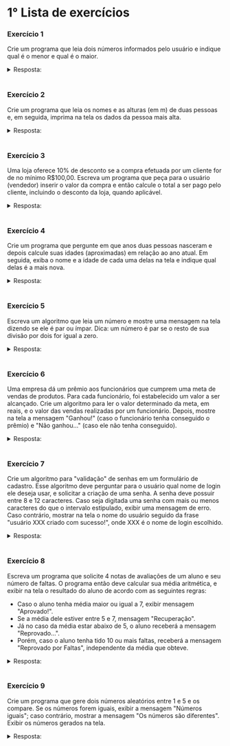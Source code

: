 # 1° Lista de exercícios 

### Exercício 1
Crie um programa que leia dois números informados pelo usuário e indique qual é o menor e qual é o maior.
<details>
<summary>Resposta:</summary>

```c
programa
{
	/* Criando  as variáveis */
	inteiro num_1, num_2
	
	funcao inicio()
	{	
		/* Recebendo  entradas */
		escreva("Digite 1° número: ")
		leia(num_1)
		escreva("Digite 2° número: ")
		leia(num_2)

		escreva("\nO 1° número é: ", num_1, ".\n")
		escreva("O 2° número é: ", num_2, ".\n")

		se(num_1 > num_2){
			escreva("O primeiro número é maior que o segundo.\n")
		}
		senao se(num_2 > num_1){
			escreva("O segundo número é maior que o primeiro.\n")
		}
		senao{
			escreva("Os números são iguais.\n")
		}
	}
}
```
</details>
<br/>

### Exercício 2
Crie um programa que leia os nomes e as alturas (em m) de duas pessoas e, em seguida, imprima na tela os dados da pessoa mais alta.
<details>
<summary>Resposta:</summary>

```c
programa
{	
	/* Criando as var[aveis */
	cadeia nom_1, nom_2
	real alt_1, alt_2
	inteiro idade_1, idade_2
	
	funcao inicio()
	{	
		/* Solicitando dados de entrada */	
		escreva("Digite o nome da primeira pessoa: ")
		leia(nom_1)
		escreva("Digite a idade da primeira pessoa: ")
		leia(idade_1)
		escreva("Digite a altura da primeira pessoa: ")
		leia(alt_1)
		escreva("\nDigite o nome da segunda pessoa: ")
		leia(nom_2)
		escreva("Digite a idade da segunda pessoa: ")
		leia(idade_2)
		escreva("Digite a altura da segunda pessoa: ")
		leia(alt_2)

		/* Condição para achar a pessoa mais alta e mais velha e emitir mensagem */
		se ((alt_1 > alt_2) e (idade_1 > idade_2)) {
			escreva("\nA primeira pessoa é a mais alta e a mais velha.\n")
		}
		senao se ((alt_1 > alt_2) e (idade_1 < idade_2)) {
			escreva("\nA primeira pessoa é a mais alta mas ela não é a mais velha.\n")
		}
		senao se ((alt_1 > alt_2) e (idade_1 == idade_2)){
			escreva("\nA primeira pessoa é a mais alta mas ambas tem a mesma idade.\n")
		}
		senao se ((alt_1 < alt_2) e (idade_1 > idade_2)){
			escreva("\nA segunda pessoa é a mais alta mas ela não é a mais velha.\n")
		}
		senao se ((alt_1 < alt_2) e (idade_1 < idade_2)){
			escreva("\nA segunda pessoa é a mais alta e a mais velha.\n")
		}
		senao se ((alt_1 < alt_2) e (idade_1 == idade_2)){
			escreva("\nS segunda pessoa é a mais alta mas as duas tem a mesma idade .\n")
		}
		senao se ((alt_1 == alt_2) e (idade_1 > idade_2)){
			escreva("\nAs duas pessoas tem a mesma altura mas a primeira é a mais velha.\n")
		}
		senao se ((alt_1 == alt_2) e (idade_1 < idade_2)){
			escreva("\nAs duas pessoas tem a mesma altura mas a segunda é a mais velha.\n")
		}
		senao {
			escreva("\nAs duas pessoas tem a mesma altura e mesma idade.\n")
		}

		/* Imprimindo dados das pessoas na tela */
		escreva("1° pessoa: ", nom_1, ", idade: ",idade_1, ", altura:", alt_1, ".\n")
		escreva("2° pessoa: ", nom_2, ", idade: ",idade_2, ", altura:", alt_2, ".\n")
	}
}
```
</details>
<br/>

### Exercício 3
Uma loja oferece 10% de desconto se a compra efetuada por um cliente for de no mínimo R$100,00. Escreva um programa que peça para o usuário (vendedor) inserir o valor da compra e então calcule o total a ser pago pelo cliente, incluindo o desconto da loja, quando aplicável.
<details>
<summary>Resposta:</summary>

```c
programa
{
	real compras, gasto, compras_com_desconto 
	inteiro desconto
	cadeia nom_cliente
	
	funcao inicio()
	{	
		/* Pedindo dados de entrada */
		escreva("Digite o nome do cliente: ")
		leia(nom_cliente)
		escreva("Digite o valor da compra em R$: ")
		leia(compras)

		/* Lógica para calculo de desconto*/
		se((compras >= 100.00) e (compras <  300)){
			desconto = 10	
		}
		senao se ((compras >= 300.00) e (compras <  500)){
			desconto = 20
		}
		senao se (compras >= 500.00){
			desconto = 30
		}
		senao {
			desconto = 0
		}

		/* Calculando desconto no total gasto */
		compras_com_desconto = compras / desconto
		gasto = compras - compras_com_desconto

		/*Escrevendo calculo na tela*/	
		escreva("\nO cliente: ", nom_cliente, ", gastou o total de: ", compras, ". E tem direito a: ", desconto, " de desconto\n")
		escreva("Irá pagar o total de: ", gasto, " no total de suas compras.\n")
		
	}
}
```
</details>
<br/>

### Exercício 4
Crie um programa que pergunte em que anos duas pessoas nasceram e depois calcule suas idades (aproximadas) em relação ao ano atual. Em seguida, exiba o nome e a idade de cada uma delas na tela e indique qual delas é a mais nova.

<details>
<summary>Resposta:</summary>

```c
programa
{
	inclua biblioteca Calendario --> c
	
	/* Criando variáveis */
	cadeia  nome_1, nome_2
	inteiro dia_pessoa_1, dia_pessoa_2, mes_pessoa_1, mes_pessoa_2,mes_atual, ano_pessoa_1, ano_pessoa_2, ano_atual 
	inteiro idade_pessoa_1, idade_pessoa_2
	
	
	funcao inicio()
	{
		/* Solicitando informações */
		escreva("Escreva o nome da 1° pessoa: ")
		leia(nome_1)
		escreva("Dia do nascimento da 1° pessoa: ")
		leia(dia_pessoa_1)
		escreva("Dia do mês de nascimento da 1° pessoa: ")
		leia(mes_pessoa_1)
		escreva("Dia do ano de nascimento da 1° pessoa: ")
		leia(ano_pessoa_1)
		escreva("\nEscreva o nome da 2° pessoa: ")
		leia(nome_2)
		escreva("Dia do nascimento da 2° pessoa: ")
		leia(dia_pessoa_2)
		escreva("Dia do mês de nascimento da 2° pessoa: ")
		leia(mes_pessoa_2)
		escreva("Dia do ano de nascimento da 2° pessoa: ")
		leia(ano_pessoa_2)
		
		/* Calculando a idade de pessoa 1 e pessoa 2 */
		ano_atual = c.ano_atual()
		idade_pessoa_1 = (ano_atual - ano_pessoa_1)
		idade_pessoa_2 = (ano_atual - ano_pessoa_2)
		

		/*Tratando excludencias na entrada dos dados */
		se((dia_pessoa_1 <= 30) e (mes_pessoa_1 <= 12) e (ano_pessoa_1 <= ano_atual)) {
	
			/* Lógica para calculo de quem é mais velho */
			se (ano_pessoa_1 > ano_pessoa_2){
				escreva("\nA pessoa 2 é mais velha (Diferença de ano do nascimento).\n")
			}
			senao se (ano_pessoa_1 < ano_pessoa_2){
				escreva("\nA pessoa 1 é mais velha (Diferença de ano do nascimento).\n")
			}
			senao{
				se(mes_pessoa_1 > mes_pessoa_2 ){
					escreva("\nA pessoa 2 é mais velha (Diferença no mês do nascimento).\n")
				}
				senao se (mes_pessoa_1 < mes_pessoa_2 ){
					escreva("\nA pessoa 1 é mais velha (Diferença no mês do nascimento).\n")
				}
				senao{
					se(dia_pessoa_1 > dia_pessoa_2){
						escreva("\nA pessoa 2 é mais velha (Diferença no dia do nascimento).\n")	
					}
					senao se(dia_pessoa_1 < dia_pessoa_2){
						escreva("\nA pessoa 1 é mais velha (Diferença no dia do nascimento).\n")
					}
					senao {
						escreva("\nO dia mês e ano dos nascimento das pessoas são iguais.\n")
					}
				}
			}
		}
		senao {
			escreva("\nNão vamos poder prosseguir com o calculo pois um dos dados foi digitado incorretamente. Lembrando: O dia do nascimento deve ser entre (1 e 30), o mês de nascimento entre (1 e 12) e o ano do nascimento deve ser menor que no ano atual.") 
			escreva("Refaça a pesquisa digitando os valores corretamente.")
		}

		/*Escrevendo informação sobre as pessoas na tela */
		escreva("\nO nome da 1° pessoa é: ", nome_1,". \n")
		escreva("A data de nascimento é: ",dia_pessoa_1,"/",mes_pessoa_1,"/",ano_pessoa_1,"\n")
		escreva("A idade da 1° pessoa é: ", idade_pessoa_1, ".\n")
		escreva("\nO nome da 2° pessoa é: ", nome_2,". \n")
		escreva("A data de nascimento é: ",dia_pessoa_2,"/",mes_pessoa_2,"/",ano_pessoa_2,"\n")
		escreva("A idade da 2° pessoa é: ", idade_pessoa_2, ".\n")
	}
}
```
</details>
<br/>

### Exercício 5

Escreva um algoritmo que leia um número e mostre uma mensagem na tela dizendo se ele é par ou ímpar. Dica: um número é par se o resto de sua divisão por dois for igual a zero.
<details>
<summary>Resposta:</summary>

```c
programa
{
	/* Criando variáveis */
	inteiro num, resto
	
	funcao inicio()
	{	
		/* Solicitando dado*/
		escreva("Digite um número: ")
		leia(num)

		/**/
		se((num % 2) == 0){
			escreva("\nO número digitado é par.\n")	
		}
		senao{
			escreva("\nO número digitado é impar.\n")
		}
		escreva("O número digitado foi: ", num, "\n")
	}
}
```
</details>
<br/>

### Exercício 6
Uma empresa dá um prêmio aos funcionários que cumprem uma meta de vendas de produtos. Para cada funcionário, foi estabelecido um valor a ser alcançado. Crie um algoritmo para ler o valor determinado da meta, em reais, e o valor das vendas realizadas por um funcionário. Depois, mostre na tela a mensagem "Ganhou!" (caso o funcionário tenha conseguido o prêmio) e "Não ganhou…" (caso ele não tenha conseguido).
<details>
<summary>Resposta:</summary>

```c
programa
{	
	/* Criando variáveis */
	cadeia nome_func
	real meta, vendas_func, media, valor_de_comi
	real venda_1_trimestre, venda_2_trimestre, venda_3_trimestre, venda_4_trimestre   
	
	funcao inicio()
	{	
		/* Solicitando dados */
		escreva("Qual o nome do funcionário: ")
		leia(nome_func)

		/* Calculando */
		escreva("Digite o valor da venda no 1° trimestre: R$ ")
		leia(venda_1_trimestre)
		escreva("Digite o valor da venda no 2° trimestre: R$ ")
		leia(venda_2_trimestre)
		escreva("Digite o valor da venda no 3° trimestre: R$ ")
		leia(venda_3_trimestre)
		escreva("Digite o valor da venda no 4° trimestre: R$ ")
		leia(venda_4_trimestre)

		/* Fazendo a média de vendas no ano */
		media = venda_1_trimestre + venda_2_trimestre + venda_3_trimestre + venda_4_trimestre
		meta = 36000

		/*Escrevendo na tela de acordo com a comissão*/
		se (media >= meta){
			valor_de_comi = (media * 25/100 ) 
			escreva("\nO nome do funcionário é: ", nome_func, ".\n")
			escreva("O valor vendido pelo funcionário esse ano foi: ", media, ".\n")
			escreva("A meta de: ", meta, ", Foi batida.\n")  
			escreva("\nEsse funcionário vai receber comissão + prémio de 20%, totalizando 25% de comissão.\n")
			escreva("O valor que receberá de comissão é de: ", valor_de_comi, ".\n")	
		}
		senao{
			valor_de_comi = (media * 5/100 ) 
			escreva("\nO nome do funcionário é: ",nome_func, ".\n")
			escreva("O valor vendido pelo funcionário esse ano foi: ", media, ".\n")
			escreva("A meta de: ", meta, ", Não foi batida.\n") 
			escreva("\nEsse funcionário vai receber comissão sem prémio. totalizando 5% de comissão.\n")
			escreva("O valor que receberá de comissão é de: ", valor_de_comi, ".\n")		
		}
	}
}
```
</details>
<br/>

### Exercício 7
Crie um algoritmo para "validação" de senhas em um formulário de cadastro. Esse algoritmo deve perguntar para o usuário qual nome de login ele deseja usar, e solicitar a criação de uma senha. A senha deve possuir entre 8 e 12 caracteres. Caso seja digitada uma senha com mais ou menos caracteres do que o intervalo estipulado, exibir uma mensagem de erro. Caso contrário, mostrar na tela o nome do usuário seguido da frase "usuário XXX criado com sucesso!", onde XXX é o nome de login escolhido.
<details>
<summary>Resposta:</summary>

```c
programa
{	
	/* Incluindo biblioteca que trabalha com textos */
	inclua biblioteca Texto --> t
	/* Criando variáveis */
	cadeia nome_usu, senha_usu, test_nome_usu, test_senha_usu
	inteiro compri_de_senha, tamanho_senha
	
	funcao inicio()
	{	
		/* Pegando dados */
		escreva("Digite qual o usuário que você dejesa usar: ")
		leia(nome_usu)
		escreva("Digite qual a senha que você deseja usar: ")
		leia(senha_usu)

		/*Guardando a quantidade de caracteres da senha*/
		tamanho_senha = t.numero_caracteres(senha_usu)

		/* Lógica para calculo minimo e maximo de caracteres da senha */
		se(tamanho_senha >= 9 e tamanho_senha <= 12){
			escreva("\nCadastro gravado com  sucesso ! Agora vamos testar-lo.\n")

			/* Testanto usuário e senha */
			escreva("\nDigite novamente o seu usuário para testarmos se concide com o cadastro feito anteriormente: ")
			leia(test_nome_usu)
			escreva("Digite novamente o sua senha para testarmos se concide com o cadastro feito anteriormente: ")
			leia(test_senha_usu)
			se(test_nome_usu == nome_usu e test_senha_usu == senha_usu){
				escreva("\nTeste de cadastro e senha coincidem com os que foram gravados.\n")
			}
			senao{
				escreva("\nO teste de cadastro deu errado. Os dados digitados em teste são diferente dos dados gravados no atoda criação do login.\n")
				}
		}
		senao{
			escreva("\nCadastro não foi salvo Desculpe, essa senha usadanáo é valida.\n")
			escreva("A senha deve ter de 9 a 12 digitos. Refaça a operação e siga o critério informado.\n")
		}
		
		
		
	}
}
```
</details>
<br/>

### Exercício 8
Escreva um programa que solicite 4 notas de avaliações de um aluno e seu número
de faltas. O programa então deve calcular sua média aritmética, e exibir na tela o resultado do aluno de acordo com as seguintes regras:

- Caso o aluno tenha média maior ou igual a 7, exibir mensagem "Aprovado!".
- Se a média dele estiver entre 5 e 7, mensagem "Recuperação".
- Já no caso da média estar abaixo de 5, o aluno receberá a mensagem "Reprovado…".
- Porém, caso o aluno tenha tido 10 ou mais faltas, receberá a mensagem "Reprovado por Faltas", independente da média que obteve.

<details>
<summary>Resposta:</summary>

```c
programa
{
	/* Criando as variáveis */
	real not_1, not_2, not_3, not_4, media
	inteiro quant_faltas
	cadeia nome_aluno
	 
	funcao inicio()
	{	
		/* Solicitando dados */
		escreva("Digite o  nome do aluno: ")
		leia(nome_aluno)
		escreva("Digite a 1° nota: ")
		leia(not_1)
		escreva("Digite a 2° nota: ")
		leia(not_2)
		escreva("Digite a 3° nota: ")
		leia(not_3)
		escreva("Digite a 4° nota: ")
		leia(not_4)
		escreva("Digite a quantidade de faltas do aluno nota: ")
		leia(quant_faltas)

		/* Exibindo alertas para a aprovação*/
		escreva("\nOs critérios de aprovação são :\n")
		escreva("O aluno deve ter média 7 ou superior.\n")
		escreva("Só serão aprovados alunos com menos de 10 faltas.\n")
		escreva("O peso das notas são: 1°(peso 1), 2°(peso 2), 3°(peso 2),4°(peso 3)\n")

		/* Calculando a média das notas */
		media = (not_1 * 1 + not_2 * 2 + not_3 * 2 + not_4 * 3) / 8

		escreva("\nPresado aluno: ", nome_aluno, ", agora calcularemos a sua média e nota e verificaremos sua situação.\n")

		/* Logica para aprovação do aluno por média ponderada */
		se(quant_faltas < 10){
			se(media >= 7){
				escreva("\nAprovado ! Você mandou muito bem.\n")
				escreva("Sua média foi: ", media, "\n")
				escreva("Sua quantidade de faltas foi: ",quant_faltas, "\n")
			}
			senao se(media >= 5 e media < 7){
				escreva("\nEm recuperação ! Em breve teremos o teste de reavaliação.\n")
				escreva("Sua média foi: ", media, "\n")
				escreva("Sua quantidade de faltas foi: ",quant_faltas, "\n")
			}
			senao{
				escreva("\nReprovado. Sua média foi menor do que estipulamos. Tente novamente ano que vem\n")
				escreva("Sua média foi: ", media, "\n")
				escreva("Sua quantidade de faltas foi: ",quant_faltas, "\n")	
			}
		}
		senao{
			escreva("\nReprovado. Independente da média, vc esta reprovado por falta.\n")
			escreva("Sua média foi: ", media, "\n")
			escreva("Sua quantidade de faltas foi: ",quant_faltas, "\n")
		}
	}
}
```
</details>
<br/>

### Exercício 9
Crie um programa que gere dois números aleatórios entre 1 e 5 e os compare. Se os números forem iguais, exibir a mensagem "Números iguais"; caso contrário, mostrar a mensagem "Os números são diferentes". Exibir os números gerados na tela.
<details>
<summary>Resposta:</summary>

```c
programa
{	
	/* Incluindo biblioteca para gerar números aleatórios */
	inclua biblioteca Util --> u	

	/* Criando variáveis */
	inteiro num_aleatorio_1, num_aleatorio_2
	cadeia start
	
	funcao inicio()
	{	
		escreva("Digite start para começar os sorteios dos 2 números aleatórios: ")
		leia(start)
		
		se(start == "start"){
		
			/* Guardando números aleatórios */
			num_aleatorio_1 = u.sorteia(1, 5)
			num_aleatorio_2 = u.sorteia(1, 5)
	
			/* Escrevendo dados na tela */
			escreva("\nOs números aleatórios sorteados são :\n")
			escreva("1° número é: ", num_aleatorio_1, "\n")
			escreva("2° número é: ", num_aleatorio_2, "\n")
			se(num_aleatorio_1 == num_aleatorio_2){
				escreva("Os números são iguais.\n")
			}
			senao {
				escreva("\nOs números são diferentes.\n")
				se (num_aleatorio_1 > num_aleatorio_2){
					escreva("O primeiro número é maior que o segundo\n")
				}
				senao{
					escreva("O segundo número é maior que o primeiro\n")
				}
			}
		}
		senao{
			escreva("\nErro ao iniciar o programa. Escreva (start) para sortear os 2 números.\n")
		}
	}
}
```
</details>
<br/>